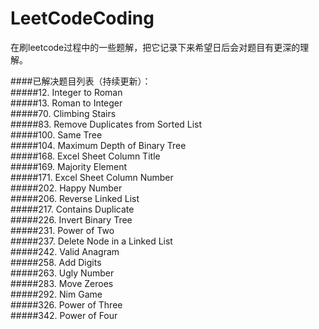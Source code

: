 # LeetCodeCoding
在刷leetcode过程中的一些题解，把它记录下来希望日后会对题目有更深的理解。



####已解决题目列表（持续更新）：
<br>
#####12. Integer to Roman
<br>
#####13. Roman to Integer
<br>
#####70. Climbing Stairs
<br>
#####83. Remove Duplicates from Sorted List
<br>
#####100. Same Tree
<br>
#####104. Maximum Depth of Binary Tree
<br>
#####168. Excel Sheet Column Title
<br>
#####169. Majority Element
<br>
#####171. Excel Sheet Column Number
<br>
#####202. Happy Number
<br>
#####206. Reverse Linked List
<br>
#####217. Contains Duplicate
<br>
#####226. Invert Binary Tree
<br>
#####231. Power of Two
<br>
#####237. Delete Node in a Linked List
<br>
#####242. Valid Anagram
<br>
#####258. Add Digits
<br>
#####263. Ugly Number
<br>
#####283. Move Zeroes
<br>
#####292. Nim Game
<br>
#####326. Power of Three
<br>
#####342. Power of Four